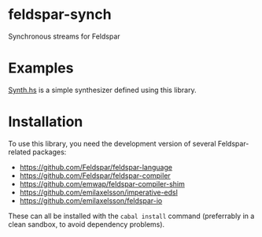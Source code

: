 # feldspar-synch

Synchronous streams for Feldspar

# Examples

[Synth.hs](../../tree/master/examples/Synth.hs) is a simple synthesizer defined using this library.

# Installation

To use this library, you need the development version of several Feldspar-related packages:

  * <https://github.com/Feldspar/feldspar-language>
  * <https://github.com/Feldspar/feldspar-compiler>
  * <https://github.com/emwap/feldspar-compiler-shim>
  * <https://github.com/emilaxelsson/imperative-edsl>
  * <https://github.com/emilaxelsson/feldspar-io>

These can all be installed with the `cabal install` command (preferrably in a clean sandbox, to avoid dependency problems).
